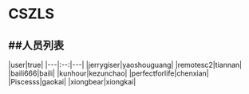 # CSZLS
##人员列表
-------
|user|true|
|---|:--:|---|
|jerrygiser|yaoshouguang| 
|remotesc2|tiannan|
|baili666|baili|
|kunhour|kezunchao|
|perfectforlife|chenxian|
|Piscesss|gaokai|
|xiongbear|xiongkai|
